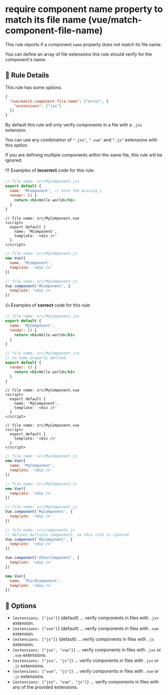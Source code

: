 # require component name property to match its file name (vue/match-component-file-name)

This rule reports if a component `name` property does not match its file name.

You can define an array of file extensions this rule should verify for 
the component's name.

## :book: Rule Details

This rule has some options.

```json
{
  "vue/match-component-file-name": ["error", {
    "extensions": ["jsx"]
  }]
}
```

By default this rule will only verify components in a file with a `.jsx` 
extension.

You can use any combination of `".jsx"`, `".vue"` and `".js"` extensions with this option.

If you are defining multiple components within the same file, this rule will be ignored.

:-1: Examples of **incorrect** code for this rule:

```jsx
// file name: src/MyComponent.jsx
export default {
  name: 'MComponent', // note the missing y
  render: () {
    return <h1>Hello world</h1>
  }
}
```

```vue
// file name: src/MyComponent.vue
<script>
  export default {
    name: 'MComponent',
    template: '<div />'
  }
</script>
```

```js
// file name: src/MyComponent.js
new Vue({
  name: 'MComponent',
  template: '<div />'
})
```

```js
// file name: src/MyComponent.js
Vue.component('MComponent', {
  template: '<div />'
})
```

:+1: Examples of **correct** code for this rule:

```jsx
// file name: src/MyComponent.jsx
export default {
  name: 'MyComponent',
  render: () {
    return <h1>Hello world</h1>
  }
}
```

```jsx
// file name: src/MyComponent.jsx
// no name property defined
export default {
  render: () {
    return <h1>Hello world</h1>
  }
}
```

```vue
// file name: src/MyComponent.vue
<script>
  export default {
    name: 'MyComponent',
    template: '<div />'
  }
</script>
```

```vue
// file name: src/MyComponent.vue
<script>
  export default {
    template: '<div />'
  }
</script>
```

```js
// file name: src/MyComponent.js
new Vue({
  name: 'MyComponent',
  template: '<div />'
})
```

```js
// file name: src/MyComponent.js
new Vue({
  template: '<div />'
})
```

```js
// file name: src/MyComponent.js
Vue.component('MyComponent', {
  template: '<div />'
})
```

```js
// file name: src/components.js
// defines multiple components, so this rule is ignored
Vue.component('MyComponent', {
  template: '<div />'
})

Vue.component('OtherComponent', {
  template: '<div />'
})

new Vue({
  name: 'ThirdComponent',
  template: '<div />'
})
```

## :wrench: Options

- `{extensions: ["jsx"]}` (default) ... verify components in files with `.jsx` extension.
- `{extensions: ["vue"]}` (default) ... verify components in files with `.vue` extension.
- `{extensions: ["js"]}` (default) ... verify components in files with `.js` extension.
- `{extensions: ["jsx", "vue"]}` ... verify components in files with `.jsx` or `.vue` extensions.
- `{extensions: ["jsx", "js"]}` ... verify components in files with `.jsx` or `.js` extensions.
- `{extensions: ["vue", "js"]}` ... verify components in files with `.vue` or `.js` extensions.
- `{extensions: ["jsx", "vue", "js"]}` ... verify components in files with any of the 
  provided extensions.
